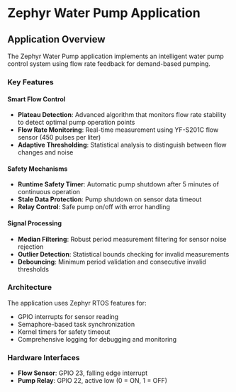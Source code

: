 # Zephyr Water Pump Application
## Application Overview

The Zephyr Water Pump application implements an intelligent water pump control system using flow rate feedback for demand-based pumping.

### Key Features

#### Smart Flow Control
- **Plateau Detection**: Advanced algorithm that monitors flow rate stability to detect optimal pump operation points
- **Flow Rate Monitoring**: Real-time measurement using YF-S201C flow sensor (450 pulses per liter)
- **Adaptive Thresholding**: Statistical analysis to distinguish between flow changes and noise

#### Safety Mechanisms
- **Runtime Safety Timer**: Automatic pump shutdown after 5 minutes of continuous operation
- **Stale Data Protection**: Pump shutdown on sensor data timeout
- **Relay Control**: Safe pump on/off with error handling

#### Signal Processing
- **Median Filtering**: Robust period measurement filtering for sensor noise rejection
- **Outlier Detection**: Statistical bounds checking for invalid measurements
- **Debouncing**: Minimum period validation and consecutive invalid thresholds

### Architecture

The application uses Zephyr RTOS features for:
- GPIO interrupts for sensor reading
- Semaphore-based task synchronization
- Kernel timers for safety timeout
- Comprehensive logging for debugging and monitoring

### Hardware Interfaces
- **Flow Sensor**: GPIO 23, falling edge interrupt
- **Pump Relay**: GPIO 22, active low (0 = ON, 1 = OFF)
